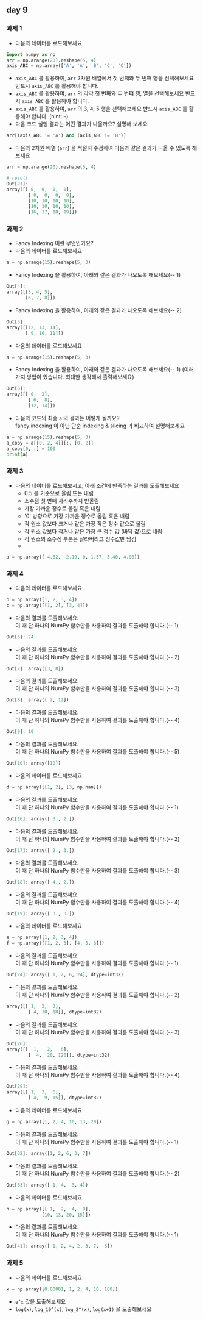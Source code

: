 ## day 9
### 과제 1
- 다음의 데이터를 로드해보세요
~~~python
import numpy as np
arr = np.arange(20).reshape(5, 4)
axis_ABC = np.array(['A', 'A', 'B', 'C', 'C'])
~~~
- `axis_ABC` 를 활용하여, `arr` 2차원 배열에서 첫 번째와 두 번째 행을 선택해보세요  
  반드시 `axis_ABC` 를 활용해야 합니다. 
- `axis_ABC` 를 활용하여, `arr` 의 각각 첫 번째와 두 번쨰 행, 열을 선택해보세요
  반드시 `axis_ABC` 를 활용해야 합니다. 
- `axis_ABC` 를 활용하여, `arr` 의 3, 4, 5 행을 선택해보세요
  반드시 `axis_ABC` 를 활용해야 합니다. 
  (hint: `~`)
- 다음 코드 실행 결과는 어떤 결과가 나올까요? 설명해 보세요
~~~python
arr[(axis_ABC != 'A') and (axis_ABC != 'B')]
~~~
- 다음의 2차원 배열 (`arr`) 을 적절히 수정하여 다음과 같은 결과가 나올 수 있도록 해보세요
~~~python
arr = np.arange(20).reshape(5, 4)

# result
Out[21]:
array([[ 0,  0,  0,  0],
        [ 0,  0,  0,  0],
        [10, 10, 10, 10],
        [10, 10, 10, 10],
        [16, 17, 18, 19]])
~~~

### 과제 2
- Fancy Indexing 이란 무엇인가요? 
- 다음의 데이터를 로드해보세요
~~~python
a = np.arange(15).reshape(5, 3)
~~~
- Fancy Indexing 을 활용하여, 아래와 같은 결과가 나오도록 해보세요(-- 1)
~~~python
Out[4]:
array([[3, 4, 5],
       [6, 7, 8]])
~~~
- Fancy Indexing 을 활용하여, 아래와 같은 결과가 나오도록 해보세요(-- 2)
~~~python
Out[5]:
array([[12, 13, 14],
       [ 9, 10, 11]])
~~~
- 다음의 데이터를 로드해보세요
~~~python
a = np.arange(15).reshape(5, 3)
~~~
- Fancy Indexing 을 활용하여, 아래와 같은 결과가 나오도록 해보세요(-- 1)
  (여러 가지 방법이 있습니다. 최대한 생각해서 출력해보세요)
~~~python
Out[6]:
array([[ 0,  2],
        [ 6,  8],
        [12, 14]])
~~~
- 다음의 코드의 최종 `a` 의 결과는 어떻게 될까요?  
  fancy indexing 이 아닌 단순 indexing & slicing 과 비교하여 설명해보세요
~~~python
a = np.arange(15).reshape(5, 3)
a_copy = a[[0, 2, 4]][:, [0, 2]]
a_copy[0, :] = 100
print(a)
~~~

### 과제 3
- 다음의 데이터를 로드해보시고, 아래 조건에 만족하는 결과를 도출해보세요
  - 0.5 를 기준으로 올림 또는 내림
  - 소수점 첫 번째 자리수까지 반올림
  - 가장 가까운 정수로 올림 혹은 내림
  - '0' 방향으로 가장 가까운 정수로 올림 혹은 내림 
  - 각 원소 값보다 크거나 같은 가장 작은 정수 값으로 올림
  - 각 원소 값보다 작거나 같은 가장 큰 정수 값 (바닥 값)으로 내림
  - 각 원소의 소수점 부분은 잘라버리고 정수값만 남김
  - 
~~~python
a = np.array([-4.62, -2.19, 0, 1.57, 3.40, 4.06])
~~~

### 과제 4
- 다음의 데이터를 로드해보세요
~~~python
b = np.array([1, 2, 3, 4])
c = np.array([[1, 2], [3, 4]])
~~~
- 다음의 결과를 도출해보세요.  
  이 때 단 하나의 NumPy 함수만을 사용하여 결과를 도출해야 합니다.(-- 1) 
~~~python
Out[6]: 24
~~~
- 다음의 결과를 도출해보세요.  
  이 때 단 하나의 NumPy 함수만을 사용하여 결과를 도출해야 합니다.(-- 2)
~~~python
Out[7]: array([3, 8])
~~~
- 다음의 결과를 도출해보세요.  
  이 때 단 하나의 NumPy 함수만을 사용하여 결과를 도출해야 합니다.(-- 3)
~~~python
Out[8]: array([ 2, 12])
~~~
- 다음의 결과를 도출해보세요.  
  이 때 단 하나의 NumPy 함수만을 사용하여 결과를 도출해야 합니다.(-- 4)
~~~python
Out[9]: 10
~~~
- 다음의 결과를 도출해보세요.  
  이 때 단 하나의 NumPy 함수만을 사용하여 결과를 도출해야 합니다.(-- 5)
~~~python
Out[10]: array([10])  
~~~

- 다음의 데이터를 로드해보세요
~~~python
d = np.array([[1, 2], [3, np.nan]])
~~~ 
- 다음의 결과를 도출해보세요.  
  이 때 단 하나의 NumPy 함수만을 사용하여 결과를 도출해야 합니다.(-- 1)
~~~python
Out[16]: array([ 3., 2.])
~~~  
- 다음의 결과를 도출해보세요.  
  이 때 단 하나의 NumPy 함수만을 사용하여 결과를 도출해야 합니다.(-- 2)
~~~python
Out[17]: array([ 2., 3.])
~~~  
- 다음의 결과를 도출해보세요.  
  이 때 단 하나의 NumPy 함수만을 사용하여 결과를 도출해야 합니다.(-- 3)
~~~python
Out[18]: array([ 4., 2.])
~~~  
- 다음의 결과를 도출해보세요.  
  이 때 단 하나의 NumPy 함수만을 사용하여 결과를 도출해야 합니다.(-- 4)
~~~python
Out[19]: array([ 3., 3.])
~~~  

- 다음의 데이터를 로드해보세요
~~~python
e = np.array([1, 2, 3, 4])
f = np.array([[1, 2, 3], [4, 5, 6]])
~~~
- 다음의 결과를 도출해보세요.  
  이 때 단 하나의 NumPy 함수만을 사용하여 결과를 도출해야 합니다.(-- 1)
~~~python
Out[24]: array([ 1, 2, 6, 24], dtype=int32)
~~~
- 다음의 결과를 도출해보세요.  
  이 때 단 하나의 NumPy 함수만을 사용하여 결과를 도출해야 합니다.(-- 2)
~~~python
array([[ 1,  2,  3],
        [ 4, 10, 18]], dtype=int32)
~~~
- 다음의 결과를 도출해보세요.  
  이 때 단 하나의 NumPy 함수만을 사용하여 결과를 도출해야 합니다.(-- 3)
~~~python
Out[26]:
array([[  1,   2,   6],
        [  4,  20, 120]], dtype=int32)
~~~
- 다음의 결과를 도출해보세요.  
  이 때 단 하나의 NumPy 함수만을 사용하여 결과를 도출해야 합니다.(-- 4)
~~~python
Out[29]:
array([[ 1,  3,  6],
        [ 4,  9, 15]], dtype=int32)
~~~

- 다음의 데이터를 로드해보세요
~~~python
g = np.array([1, 2, 4, 10, 13, 20])
~~~
- 다음의 결과를 도출해보세요.  
  이 때 단 하나의 NumPy 함수만을 사용하여 결과를 도출해야 합니다.(-- 1)
~~~python
Out[32]: array([1, 2, 6, 3, 7])
~~~
- 다음의 결과를 도출해보세요.  
  이 때 단 하나의 NumPy 함수만을 사용하여 결과를 도출해야 합니다.(-- 2)
~~~python
Out[33]: array([ 1, 4, -3, 4])
~~~

- 다음의 데이터를 로드해보세요
~~~python
h = np.array([[ 1,  2,  4,  8],
             [10, 13, 20, 15]])
~~~

- 다음의 결과를 도출해보세요.  
  이 때 단 하나의 NumPy 함수만을 사용하여 결과를 도출해야 합니다.(-- 1)
~~~python
Out[41]: array([ 1, 2, 4, 2, 3, 7, -5]) 
~~~

### 과제 5
- 다음의 데이터를 로드해보세요
~~~python
x = np.array([0.00001, 1, 2, 4, 10, 100])
~~~
- `e^x` 값을 도출해보세요
- `log(x)`, `log_10^(x)`, `log_2^(x)`, `log(x+1)` 을 도출해보세요



